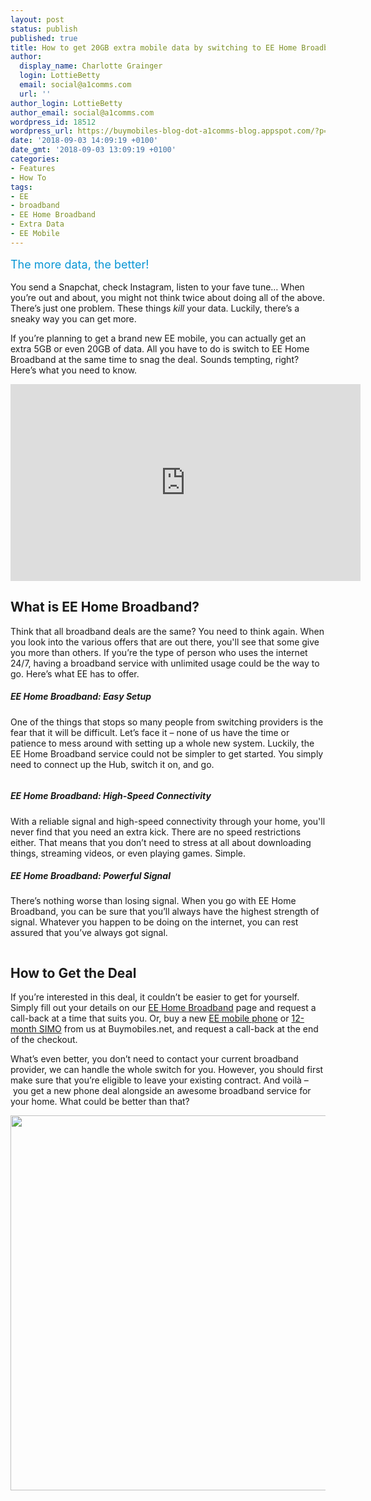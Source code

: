```yaml
---
layout: post
status: publish
published: true
title: How to get 20GB extra mobile data by switching to EE Home Broadband
author:
  display_name: Charlotte Grainger
  login: LottieBetty
  email: social@a1comms.com
  url: ''
author_login: LottieBetty
author_email: social@a1comms.com
wordpress_id: 18512
wordpress_url: https://buymobiles-blog-dot-a1comms-blog.appspot.com/?p=18512
date: '2018-09-03 14:09:19 +0100'
date_gmt: '2018-09-03 13:09:19 +0100'
categories:
- Features
- How To
tags:
- EE
- broadband
- EE Home Broadband
- Extra Data
- EE Mobile
---
```

<p><span class="postStandFirst" style="color: #0896d5; line-height: 26px; font-size: 18px;">The more data, the better!</span></p>
<p>You send a Snapchat, check Instagram, listen to your fave tune&hellip; When you&rsquo;re out and about, you might not think twice about doing all of the above. There&rsquo;s just one problem. These things <em>kill </em>your data. Luckily, there&rsquo;s a sneaky way you can get more.</p>
<p>If you&rsquo;re planning to get a brand new EE mobile, you can actually get an extra 5GB or even 20GB of data. All you have to do is switch to EE Home Broadband at the same time to snag the deal. Sounds tempting, right? Here&rsquo;s what you need to know.</p>
<p><iframe src="https://www.youtube.com/embed/KiKtC08y2xw" width="560" height="315" frameborder="0" allowfullscreen="allowfullscreen"></iframe></p>
<h2>What is EE Home Broadband?</h2>
<p>Think that all broadband deals are the same? You need to think again. When you look into the various offers that are out there, you'll see that some give you more than others. If you&rsquo;re the type of person who uses the internet 24/7, having a broadband service with unlimited usage could be the way to go. Here&rsquo;s what EE has to offer.</p>
<h5>EE Home Broadband: Easy Setup</h5>
<p>One of the things that stops so many people from switching providers is the fear that it will be difficult. Let&rsquo;s face it &ndash;&nbsp;none of us have the time or patience to mess around with setting up a whole new system. Luckily, the EE Home Broadband service could not be simpler to get started. You simply need to connect up the Hub, switch it on, and go.</p>
<p><img class="aligncenter size-full wp-image-18519" src="https://lh3.googleusercontent.com/lU6KEtGUTHqkAxXZLfCjnz2KjU9y8ae8tTaTGcRT3IhBIr3poixwmyvJrsb9NLZZDsR8ncZS9jE1MlkQgLU2hDCN=s0" alt="" /></p>
<h5>EE Home Broadband: High-Speed Connectivity</h5>
<p>With a reliable signal and high-speed connectivity through your home, you'll never find that you need an extra kick. There are no speed restrictions either. That means that you don&rsquo;t need to stress at all about downloading things, streaming videos, or even playing games. Simple.</p>
<h5>EE Home Broadband: Powerful Signal</h5>
<p>There&rsquo;s nothing worse than losing signal. When you go with EE Home Broadband, you can be sure that you&rsquo;ll always have the highest strength of signal. Whatever you happen to be doing on the internet, you can rest assured that you&rsquo;ve always got signal.</p>
<p><img class="aligncenter size-full wp-image-18518" src="https://lh3.googleusercontent.com/aH9DyTZEr_cI7602B0kVshf9RzeVx_mccxIf-2_F9pcUeCYefbXvOeeryA5Bz1RHbgPCnTSs5iXei4mx055supAY1A=s0" alt="" /></p>
<h2>How to Get the Deal</h2>
<p>If you&rsquo;re interested in this deal, it couldn&rsquo;t be easier to get for yourself. Simply fill out your details on our <a href="https://www.buymobiles.net/ee-broadband" target="_blank" rel="noopener">EE Home Broadband</a> page and request a call-back at a time that suits you. Or, buy a new <a href="https://www.buymobiles.net/ee" target="_blank" rel="noopener">EE mobile phone</a> or <a href="https://www.buymobiles.net/sim-only-special-offers" target="_blank" rel="noopener">12-month SIMO</a> from us at Buymobiles.net, and request a call-back at the end of the checkout.</p>
<p>What&rsquo;s even better, you don&rsquo;t need to contact your current broadband provider, we can handle the whole switch for you. However, you should first make sure that you&rsquo;re eligible to leave your existing contract. And voil&agrave; &ndash;&nbsp;you get a new phone deal alongside an awesome broadband service for your home. What could be better than that?</p>
<p><a href="https://www.buymobiles.net/ee" target="_blank" rel="noopener"><img class="aligncenter wp-image-17710 size-full" src="https://lh3.googleusercontent.com/SzAbTtfEgh6YnN8JRxCKKbI5ZD8Eqp_8E51EK9d5ie8iuzKF6j-WdbW4gnywhNtim7aqSFoMk_rlL7aQ96JQ0ktXMQ=s0" alt="" width="600" height="600" /></a></p>
